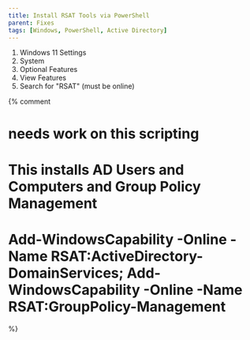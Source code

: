 ```yaml
---
title: Install RSAT Tools via PowerShell
parent: Fixes
tags: [Windows, PowerShell, Active Directory]
---
```


1. Windows 11 Settings
2. System
3. Optional Features
3. View Features
4. Search for "RSAT" (must be online)

{% comment
# needs work on this scripting
# This installs AD Users and Computers and Group Policy Management
# Add-WindowsCapability -Online -Name RSAT:ActiveDirectory-DomainServices; Add-WindowsCapability -Online -Name RSAT:GroupPolicy-Management
%}
